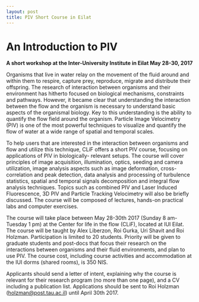```yaml
---
layout: post
title: PIV Short Course in Eilat
---
```


An Introduction to PIV
======================

**A short workshop at the Inter-University Institute in Eilat May 28-30, 2017**


Organisms that live in water relay on the movement of the fluid around and within them to respire, capture prey, reproduce, migrate and distribute their offspring. The research of interaction between organisms and their environment has hitherto focused on biological mechanisms, constraints and pathways. However, it became clear that understanding the interaction between the flow and the organism is necessary to understand basic aspects of the organismal biology. Key to this understanding is the ability to quantify the flow field around the organism. Particle Image Velocimetry (PIV) is one of the most powerful techniques to visualize and quantify the flow of water at a wide range of spatial and temporal scales.


To help users that are interested in the interaction between organisms and flow and utilize this technique, CLiF offers a short PIV course, focusing on applications of PIV in biologically- relevant setups. The course will cover principles of image acquisition, illumination, optics, seeding and camera utilization, image analysis aspects such as image deformation, cross- correlation and peak detection, data analysis and processing of turbulence statistics, spatial and temporal signals decomposition and integral flow analysis techniques. Topics such as combined PIV and Laser Induced Fluorescence, 3D PIV and Particle Tracking Velocimetry will also be briefly discussed. The course will be composed of lectures, hands-on practical labs and computer exercises.


The course will take place between May 28-30th 2017 (Sunday 8 am-Tuesday 1 pm) at the Center for life in the flow (CLiF), located at IUI Eilat. The course will be taught by Alex Liberzon, Roi Gurka, Uri Shavit and Roi Holzman. Participation is limited to 20 students. Priority will be given to graduate students and post-docs that focus their research on the interactions between organisms and their fluid environments, and plan to use PIV. The course cost, including course activities and accommodation at the IUI dorms (shared rooms), is 350 NIS.


Applicants should send a letter of intent, explaining why the course is relevant for their research program (no more than one page), and a CV including a publication list. Applications should be sent to Roi Holzman (holzman@post.tau.ac.il) until April 30th 2017.
